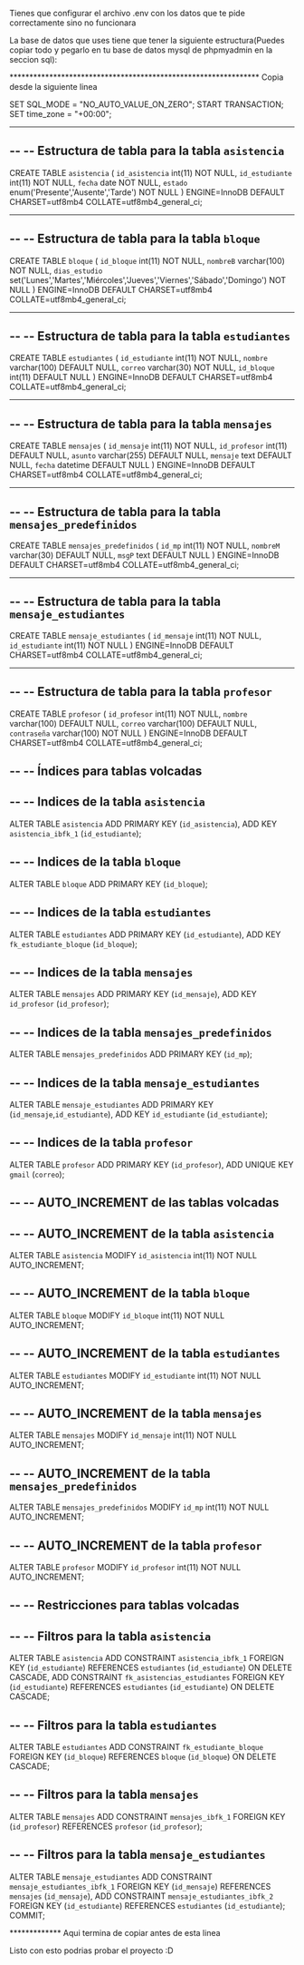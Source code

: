 Tienes que configurar el archivo .env con los datos que te pide correctamente sino no funcionara

La base de datos que uses tiene que tener la siguiente estructura(Puedes copiar todo y pegarlo en tu base de datos mysql de phpmyadmin en la seccion sql):


*************************************************************** Copia desde la siguiente linea

SET SQL_MODE = "NO_AUTO_VALUE_ON_ZERO";
START TRANSACTION;
SET time_zone = "+00:00";

-- --------------------------------------------------------

--
-- Estructura de tabla para la tabla `asistencia`
--

CREATE TABLE `asistencia` (
  `id_asistencia` int(11) NOT NULL,
  `id_estudiante` int(11) NOT NULL,
  `fecha` date NOT NULL,
  `estado` enum('Presente','Ausente','Tarde') NOT NULL
) ENGINE=InnoDB DEFAULT CHARSET=utf8mb4 COLLATE=utf8mb4_general_ci;

-- --------------------------------------------------------

--
-- Estructura de tabla para la tabla `bloque`
--

CREATE TABLE `bloque` (
  `id_bloque` int(11) NOT NULL,
  `nombreB` varchar(100) NOT NULL,
  `dias_estudio` set('Lunes','Martes','Miércoles','Jueves','Viernes','Sábado','Domingo') NOT NULL
) ENGINE=InnoDB DEFAULT CHARSET=utf8mb4 COLLATE=utf8mb4_general_ci;

-- --------------------------------------------------------

--
-- Estructura de tabla para la tabla `estudiantes`
--

CREATE TABLE `estudiantes` (
  `id_estudiante` int(11) NOT NULL,
  `nombre` varchar(100) DEFAULT NULL,
  `correo` varchar(30) NOT NULL,
  `id_bloque` int(11) DEFAULT NULL
) ENGINE=InnoDB DEFAULT CHARSET=utf8mb4 COLLATE=utf8mb4_general_ci;

-- --------------------------------------------------------

--
-- Estructura de tabla para la tabla `mensajes`
--

CREATE TABLE `mensajes` (
  `id_mensaje` int(11) NOT NULL,
  `id_profesor` int(11) DEFAULT NULL,
  `asunto` varchar(255) DEFAULT NULL,
  `mensaje` text DEFAULT NULL,
  `fecha` datetime DEFAULT NULL
) ENGINE=InnoDB DEFAULT CHARSET=utf8mb4 COLLATE=utf8mb4_general_ci;

-- --------------------------------------------------------

--
-- Estructura de tabla para la tabla `mensajes_predefinidos`
--

CREATE TABLE `mensajes_predefinidos` (
  `id_mp` int(11) NOT NULL,
  `nombreM` varchar(30) DEFAULT NULL,
  `msgP` text DEFAULT NULL
) ENGINE=InnoDB DEFAULT CHARSET=utf8mb4 COLLATE=utf8mb4_general_ci;

-- --------------------------------------------------------

--
-- Estructura de tabla para la tabla `mensaje_estudiantes`
--

CREATE TABLE `mensaje_estudiantes` (
  `id_mensaje` int(11) NOT NULL,
  `id_estudiante` int(11) NOT NULL
) ENGINE=InnoDB DEFAULT CHARSET=utf8mb4 COLLATE=utf8mb4_general_ci;

-- --------------------------------------------------------

--
-- Estructura de tabla para la tabla `profesor`
--

CREATE TABLE `profesor` (
  `id_profesor` int(11) NOT NULL,
  `nombre` varchar(100) DEFAULT NULL,
  `correo` varchar(100) DEFAULT NULL,
  `contraseña` varchar(100) NOT NULL
) ENGINE=InnoDB DEFAULT CHARSET=utf8mb4 COLLATE=utf8mb4_general_ci;

--
-- Índices para tablas volcadas
--

--
-- Indices de la tabla `asistencia`
--
ALTER TABLE `asistencia`
  ADD PRIMARY KEY (`id_asistencia`),
  ADD KEY `asistencia_ibfk_1` (`id_estudiante`);

--
-- Indices de la tabla `bloque`
--
ALTER TABLE `bloque`
  ADD PRIMARY KEY (`id_bloque`);

--
-- Indices de la tabla `estudiantes`
--
ALTER TABLE `estudiantes`
  ADD PRIMARY KEY (`id_estudiante`),
  ADD KEY `fk_estudiante_bloque` (`id_bloque`);

--
-- Indices de la tabla `mensajes`
--
ALTER TABLE `mensajes`
  ADD PRIMARY KEY (`id_mensaje`),
  ADD KEY `id_profesor` (`id_profesor`);

--
-- Indices de la tabla `mensajes_predefinidos`
--
ALTER TABLE `mensajes_predefinidos`
  ADD PRIMARY KEY (`id_mp`);

--
-- Indices de la tabla `mensaje_estudiantes`
--
ALTER TABLE `mensaje_estudiantes`
  ADD PRIMARY KEY (`id_mensaje`,`id_estudiante`),
  ADD KEY `id_estudiante` (`id_estudiante`);

--
-- Indices de la tabla `profesor`
--
ALTER TABLE `profesor`
  ADD PRIMARY KEY (`id_profesor`),
  ADD UNIQUE KEY `gmail` (`correo`);

--
-- AUTO_INCREMENT de las tablas volcadas
--

--
-- AUTO_INCREMENT de la tabla `asistencia`
--
ALTER TABLE `asistencia`
  MODIFY `id_asistencia` int(11) NOT NULL AUTO_INCREMENT;

--
-- AUTO_INCREMENT de la tabla `bloque`
--
ALTER TABLE `bloque`
  MODIFY `id_bloque` int(11) NOT NULL AUTO_INCREMENT;

--
-- AUTO_INCREMENT de la tabla `estudiantes`
--
ALTER TABLE `estudiantes`
  MODIFY `id_estudiante` int(11) NOT NULL AUTO_INCREMENT;

--
-- AUTO_INCREMENT de la tabla `mensajes`
--
ALTER TABLE `mensajes`
  MODIFY `id_mensaje` int(11) NOT NULL AUTO_INCREMENT;

--
-- AUTO_INCREMENT de la tabla `mensajes_predefinidos`
--
ALTER TABLE `mensajes_predefinidos`
  MODIFY `id_mp` int(11) NOT NULL AUTO_INCREMENT;

--
-- AUTO_INCREMENT de la tabla `profesor`
--
ALTER TABLE `profesor`
  MODIFY `id_profesor` int(11) NOT NULL AUTO_INCREMENT;

--
-- Restricciones para tablas volcadas
--

--
-- Filtros para la tabla `asistencia`
--
ALTER TABLE `asistencia`
  ADD CONSTRAINT `asistencia_ibfk_1` FOREIGN KEY (`id_estudiante`) REFERENCES `estudiantes` (`id_estudiante`) ON DELETE CASCADE,
  ADD CONSTRAINT `fk_asistencias_estudiantes` FOREIGN KEY (`id_estudiante`) REFERENCES `estudiantes` (`id_estudiante`) ON DELETE CASCADE;

--
-- Filtros para la tabla `estudiantes`
--
ALTER TABLE `estudiantes`
  ADD CONSTRAINT `fk_estudiante_bloque` FOREIGN KEY (`id_bloque`) REFERENCES `bloque` (`id_bloque`) ON DELETE CASCADE;

--
-- Filtros para la tabla `mensajes`
--
ALTER TABLE `mensajes`
  ADD CONSTRAINT `mensajes_ibfk_1` FOREIGN KEY (`id_profesor`) REFERENCES `profesor` (`id_profesor`);

--
-- Filtros para la tabla `mensaje_estudiantes`
--
ALTER TABLE `mensaje_estudiantes`
  ADD CONSTRAINT `mensaje_estudiantes_ibfk_1` FOREIGN KEY (`id_mensaje`) REFERENCES `mensajes` (`id_mensaje`),
  ADD CONSTRAINT `mensaje_estudiantes_ibfk_2` FOREIGN KEY (`id_estudiante`) REFERENCES `estudiantes` (`id_estudiante`);
COMMIT;

************* Aqui termina de copiar antes de esta linea

Listo con esto podrias probar el proyecto :D
